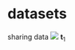# datasets
sharing data
<img src="https://render.githubusercontent.com/render/math?math=t_1">
**t**<sub>1</sub>
